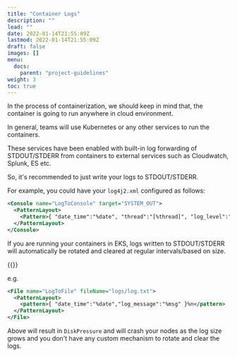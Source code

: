 ```yaml
---
title: "Container Logs"
description: ""
lead: ""
date: 2022-01-14T21:55:09Z
lastmod: 2022-01-14T21:55:09Z
draft: false
images: []
menu: 
  docs:
    parent: "project-guidelines"
weight: 3
toc: true
---
```


In the process of containerization, we should keep in mind that, the container is going to run anywhere in cloud environment.

In general, teams will use Kubernetes or any other services to run the containers.

These services have been enabled with built-in log forwarding of STDOUT/STDERR from containers to external services such as Cloudwatch, Splunk, ES etc.

So, it's recommended to just write your logs to STDOUT/STDERR.

For example, you could have your `log4j2.xml` configured as follows:

```xml
<Console name="LogToConsole" target="SYSTEM_OUT">
  <PatternLayout>
    <Pattern>{ "date_time":"%date", "thread":"[%thread]", "log_level":"%-5level", "class_name":"%logger{0}", "log_message":"%msg" }%n</Pattern>
  </PatternLayout>
</Console>
```

If you are running your containers in EKS, logs written to STDOUT/STDERR will automatically be rotated and cleared at regular intervals/based on size.

{{<alert icon="⚠️" text="Do not write logs to the local file system!!" />}}

e.g.

```xml
<File name="LogToFile" fileName="logs/log.txt">
  <PatternLayout>
    <pattern>{ "date_time":"%date","log_message":"%msg" }%n</pattern>
  </PatternLayout>
</File>
```

Above will result in `DiskPressure` and will crash your nodes as the log size grows and you don't have any custom mechanism to rotate and clear the logs.
